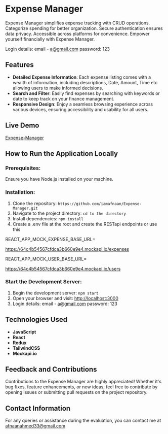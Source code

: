 # Expense Manager

Expense Manager simplifies expense tracking with CRUD operations. Categorize spending for better organization. Secure authentication ensures data privacy. Accessible across platforms for convenience. Empower yourself financially with Expense Manager.


Login details: email - a@gmail.com   password: 123

## Features

- **Detailed Expense Information**: Each expense listing comes with a wealth of information, including descriptions, Date, Amount, Time etc allowing users to make informed decisions.
- **Search and Filter**: Easily find expenses by searching with keywords or date to keep track on your finance management.
- **Responsive Design**: Enjoy a seamless browsing experience across various devices, ensuring accessibility and usability for all users.

## Live Demo
[Expense-Manager](https://expense-manager-pied.vercel.app/)

## How to Run the Application Locally

### Prerequisites:
Ensure you have Node.js installed on your machine.

### Installation:

1. Clone the repository: `https://github.com/iamafnaan/Expense-Manager.git`
2. Navigate to the project directory: `cd to the directory`
3. Install dependencies: `npm install`
4. Create a .env file at the root and create the RESTapi endpoints or use this

 REACT_APP_MOCK_EXPENSE_BASE_URL=<custom URI> 

https://64c4b54567cfdca3b660e9e4.mockapi.io/expenses


REACT_APP_MOCK_USER_BASE_URL=<custom URI>

https://64c4b54567cfdca3b660e9e4.mockapi.io/users


### Start the Development Server:

1. Begin the development server: `npm start`
2. Open your browser and visit: [http://localhost:3000](http://localhost:3000)
3. Login details: email - a@gmail.com   password: 123

## Technologies Used

- **JavaScript**
- **React**
- **Redux**
- **TailwindCSS**
- **Mockapi.io**

## Feedback and Contributions

Contributions to the Expense Manager are highly appreciated! Whether it's bug fixes, feature enhancements, or new ideas, feel free to contribute by opening issues or submitting pull requests on the project repository. 

## Contact Information
For any queries or assistance during the evaluation, you can contact me at afnaanahmed33@gmail.com
